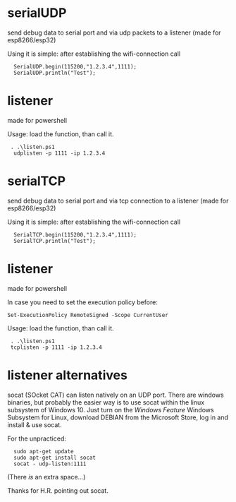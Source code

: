 # serialUDP
send debug data to serial port and via udp packets to a listener (made for esp8266/esp32)

Using it is simple: after establishing the wifi-connection call
```
  SerialUDP.begin(115200,"1.2.3.4",1111);  
  SerialUDP.println("Test");
```
# listener
made for powershell

Usage: load the function, than call it.
```
 . .\listen.ps1
  udplisten -p 1111 -ip 1.2.3.4
```

# serialTCP
send debug data to serial port and via tcp connection to a listener (made for esp8266/esp32)

Using it is simple: after establishing the wifi-connection call
```
  SerialTCP.begin(115200,"1.2.3.4",1111);  
  SerialTCP.println("Test");
```
# listener
made for powershell

In case you need to set the execution policy before:
```
Set-ExecutionPolicy RemoteSigned -Scope CurrentUser
```

Usage: load the function, than call it.
```
 . .\listen.ps1
 tcplisten -p 1111 -ip 1.2.3.4
```
 
# listener alternatives

socat (SOcket CAT) can listen natively on an UDP port. There are windows binaries, but probably the easier way is to use socat within the linux subsystem of Windows 10. Just turn on the *Windows Feature* Windows Subsystem for Linux, download DEBIAN from the Microsoft Store, log in and install & use socat.

For the unpracticed:
```
  sudo apt-get update
  sudo apt-get install socat
  socat - udp-listen:1111
```
(There *is* an extra space...)

Thanks for H.R. pointing out socat.
